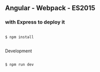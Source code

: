 ## Angular - Webpack - ES2015
### with Express to deploy it

```bash
  
$ npm install
  
```

Development
```bash
  
$ npm run dev
  
```